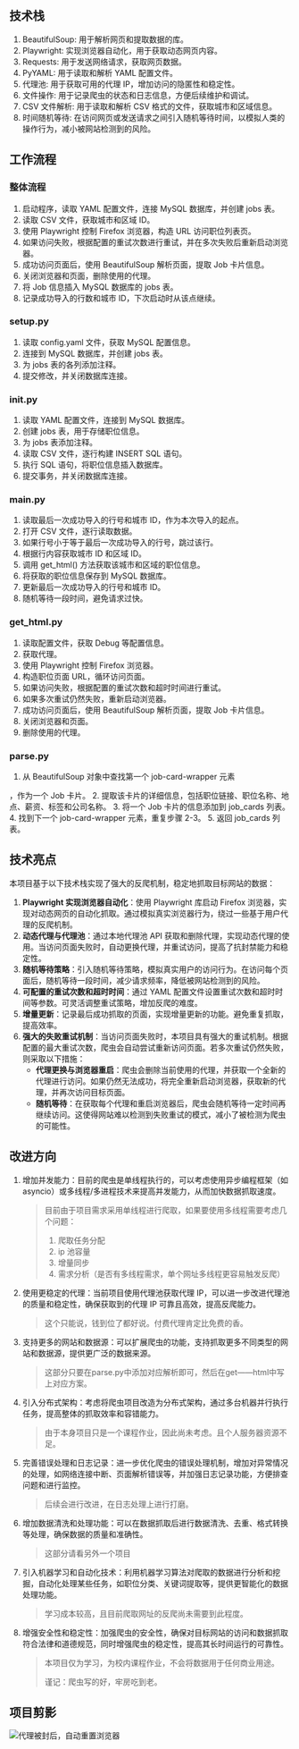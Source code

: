 ## 技术栈

1. BeautifulSoup: 用于解析网页和提取数据的库。
2. Playwright: 实现浏览器自动化，用于获取动态网页内容。
3. Requests: 用于发送网络请求，获取网页数据。
4. PyYAML: 用于读取和解析 YAML 配置文件。
5. 代理池: 用于获取可用的代理 IP，增加访问的隐匿性和稳定性。
6. 文件操作: 用于记录爬虫的状态和日志信息，方便后续维护和调试。
7. CSV 文件解析: 用于读取和解析 CSV 格式的文件，获取城市和区域信息。
8. 时间随机等待: 在访问网页或发送请求之间引入随机等待时间，以模拟人类的操作行为，减小被网站检测到的风险。



## 工作流程

### 整体流程

1. 启动程序，读取 YAML 配置文件，连接 MySQL 数据库，并创建 jobs 表。
2. 读取 CSV 文件，获取城市和区域 ID。
3. 使用 Playwright 控制 Firefox 浏览器，构造 URL 访问职位列表页。
4. 如果访问失败，根据配置的重试次数进行重试，并在多次失败后重新启动浏览器。
5. 成功访问页面后，使用 BeautifulSoup 解析页面，提取 Job 卡片信息。
6. 关闭浏览器和页面，删除使用的代理。
7. 将 Job 信息插入 MySQL 数据库的 jobs 表。
8. 记录成功导入的行数和城市 ID，下次启动时从该点继续。

### setup.py

1. 读取 config.yaml 文件，获取 MySQL 配置信息。
2. 连接到 MySQL 数据库，并创建 jobs 表。
3. 为 jobs 表的各列添加注释。
4. 提交修改，并关闭数据库连接。

### init.py

1. 读取 YAML 配置文件，连接到 MySQL 数据库。
2. 创建 jobs 表，用于存储职位信息。
3. 为 jobs 表添加注释。
4. 读取 CSV 文件，逐行构建 INSERT SQL 语句。
5. 执行 SQL 语句，将职位信息插入数据库。
6. 提交事务，并关闭数据库连接。

### main.py

1. 读取最后一次成功导入的行号和城市 ID，作为本次导入的起点。
2. 打开 CSV 文件，逐行读取数据。
3. 如果行号小于等于最后一次成功导入的行号，跳过该行。
4. 根据行内容获取城市 ID 和区域 ID。
5. 调用 get_html() 方法获取该城市和区域的职位信息。
6. 将获取的职位信息保存到 MySQL 数据库。
7. 更新最后一次成功导入的行号和城市 ID。
8. 随机等待一段时间，避免请求过快。

### get_html.py

1. 读取配置文件，获取 Debug 等配置信息。
2. 获取代理。
3. 使用 Playwright 控制 Firefox 浏览器。
4. 构造职位页面 URL，循环访问页面。
5. 如果访问失败，根据配置的重试次数和超时时间进行重试。
6. 如果多次重试仍然失败，重新启动浏览器。
7. 成功访问页面后，使用 BeautifulSoup 解析页面，提取 Job 卡片信息。
8. 关闭浏览器和页面。
9. 删除使用的代理。

### parse.py

1. 从 BeautifulSoup 对象中查找第一个 job-card-wrapper 元素

，作为一个 Job 卡片。
2. 提取该卡片的详细信息，包括职位链接、职位名称、地点、薪资、标签和公司名称。
3. 将一个 Job 卡片的信息添加到 job_cards 列表。
4. 找到下一个 job-card-wrapper 元素，重复步骤 2-3。
5. 返回 job_cards 列表。

## 技术亮点

本项目基于以下技术栈实现了强大的反爬机制，稳定地抓取目标网站的数据：

1. **Playwright 实现浏览器自动化**：使用 Playwright 库启动 Firefox 浏览器，实现对动态网页的自动化抓取。通过模拟真实浏览器行为，绕过一些基于用户代理的反爬机制。
2. **动态代理与代理池**：通过本地代理池 API 获取和删除代理，实现动态代理的使用。当访问页面失败时，自动更换代理，并重试访问，提高了抗封禁能力和稳定性。
3. **随机等待策略**：引入随机等待策略，模拟真实用户的访问行为。在访问每个页面后，随机等待一段时间，减少请求频率，降低被网站检测到的风险。
4. **可配置的重试次数和超时时间**：通过 YAML 配置文件设置重试次数和超时时间等参数。可灵活调整重试策略，增加反爬的难度。
5. **增量更新**：记录最后成功抓取的页面，实现增量更新的功能。避免重复抓取，提高效率。
6. **强大的失败重试机制**：当访问页面失败时，本项目具有强大的重试机制。根据配置的最大重试次数，爬虫会自动尝试重新访问页面。若多次重试仍然失败，则采取以下措施：
   - **代理更换与浏览器重启**：爬虫会删除当前使用的代理，并获取一个全新的代理进行访问。如果仍然无法成功，将完全重新启动浏览器，获取新的代理，并再次访问目标页面。
   - **随机等待**：在获取每个代理和重启浏览器后，爬虫会随机等待一定时间再继续访问。这使得网站难以检测到失败重试的模式，减小了被检测为爬虫的可能性。

## 改进方向

1. 增加并发能力：目前的爬虫是单线程执行的，可以考虑使用异步编程框架（如 asyncio）或多线程/多进程技术来提高并发能力，从而加快数据抓取速度。

   > 目前由于项目需求采用单线程进行爬取，如果要使用多线程需要考虑几个问题：
   >
   > 1. 爬取任务分配
   > 2. ip 池容量
   > 3. 增量同步
   > 4. 需求分析（是否有多线程需求，单个网址多线程更容易触发反爬）

2. 使用更稳定的代理：当前项目使用代理池获取代理 IP，可以进一步改进代理池的质量和稳定性，确保获取到的代理 IP 可靠且高效，提高反爬能力。

   > 这个只能说，钱到位了都好说。付费代理肯定比免费的香。

3. 支持更多的网站和数据源：可以扩展爬虫的功能，支持抓取更多不同类型的网站和数据源，提供更广泛的数据来源。

   > 这部分只要在parse.py中添加对应解析即可，然后在get——html中写上对应方案。

4. 引入分布式架构：考虑将爬虫项目改造为分布式架构，通过多台机器并行执行任务，提高整体的抓取效率和容错能力。

   > 由于本身项目只是一个课程作业，因此尚未考虑。且个人服务器资源不足。

5. 完善错误处理和日志记录：进一步优化爬虫的错误处理机制，增加对异常情况的处理，如网络连接中断、页面解析错误等，并加强日志记录功能，方便排查问题和进行监控。

   > 后续会进行改进，在日志处理上进行打磨。

6. 增加数据清洗和处理功能：可以在数据抓取后进行数据清洗、去重、格式转换等处理，确保数据的质量和准确性。

   > 这部分请看另外一个项目

7. 引入机器学习和自动化技术：利用机器学习算法对爬取的数据进行分析和挖掘，自动化处理某些任务，如职位分类、关键词提取等，提供更智能化的数据处理功能。

   > 学习成本较高，且目前爬取网址的反爬尚未需要到此程度。

8. 增强安全性和稳定性：加强爬虫的安全性，确保对目标网站的访问和数据抓取符合法律和道德规范，同时增强爬虫的稳定性，提高其长时间运行的可靠性。

   > 本项目仅为学习，为校内课程作业，不会将数据用于任何商业用途。
   >
   > 谨记：爬虫写的好，牢房吃到老。

## 项目剪影

![代理被封后，自动重置浏览器](https://img.anubis.cafe/202305202029843.webp)